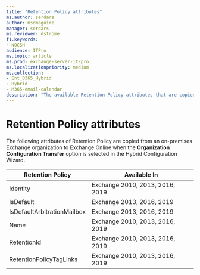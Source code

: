 ```yaml
---
title: "Retention Policy attributes"
ms.author: serdars
author: msdmaguire
manager: serdars
ms.reviewer: dstrome
f1.keywords:
- NOCSH
audience: ITPro
ms.topic: article
ms.prod: exchange-server-it-pro
ms.localizationpriority: medium
ms.collection:
- Ent_O365_Hybrid
- Hybrid
- M365-email-calendar
description: "The available Retention Policy attributes that are copied by the Hybrid Configuration Wizard from your on-premises organization to Exchange Online."
---
```


# Retention Policy attributes

The following attributes of Retention Policy are copied from an on-premises Exchange organization to Exchange Online when the **Organization Configuration Transfer** option is selected in the Hybrid Configuration Wizard.

|Retention Policy|Available In|
|---|---|
|Identity|Exchange 2010, 2013, 2016, 2019|
|IsDefault|Exchange 2013, 2016, 2019|
|IsDefaultArbitrationMailbox|Exchange 2013, 2016, 2019|
|Name|Exchange 2010, 2013, 2016, 2019|
|RetentionId|Exchange 2010, 2013, 2016, 2019|
|RetentionPolicyTagLinks|Exchange 2010, 2013, 2016, 2019|
